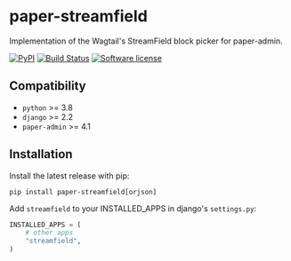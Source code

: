 # paper-streamfield

Implementation of the Wagtail's StreamField block picker for paper-admin.

[![PyPI](https://img.shields.io/pypi/v/paper-streamfield.svg)](https://pypi.org/project/paper-streamfield/)
[![Build Status](https://github.com/dldevinc/paper-streamfield/actions/workflows/tests.yml/badge.svg)](https://github.com/dldevinc/paper-streamfield)
[![Software license](https://img.shields.io/pypi/l/paper-streamfield.svg)](https://pypi.org/project/paper-streamfield/)

## Compatibility

-   `python` >= 3.8
-   `django` >= 2.2
-   `paper-admin` >= 4.1

## Installation

Install the latest release with pip:

```shell
pip install paper-streamfield[orjson]
```

Add `streamfield` to your INSTALLED_APPS in django's `settings.py`:

```python
INSTALLED_APPS = (
    # other apps
    "streamfield",
)
```
